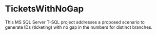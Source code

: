 # TicketsWithNoGap
This MS SQL Server T-SQL project addresses a proposed scenario to generate IDs (ticketing) with no gap in the numbers for distinct branches.
